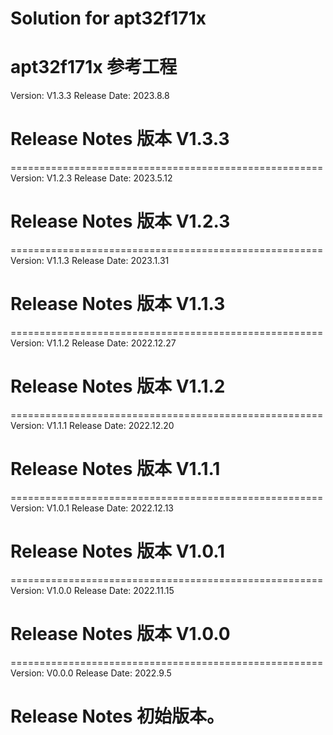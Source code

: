 # Solution for apt32f171x
apt32f171x 参考工程
======================================================
Version: V1.3.3
Release Date: 2023.8.8

Release Notes
版本 V1.3.3
======================================================

======================================================
Version: V1.2.3
Release Date: 2023.5.12

Release Notes
版本 V1.2.3
======================================================

======================================================
Version: V1.1.3
Release Date: 2023.1.31

Release Notes
版本 V1.1.3
======================================================

======================================================
Version: V1.1.2
Release Date: 2022.12.27

Release Notes
版本 V1.1.2
======================================================

======================================================
Version: V1.1.1
Release Date: 2022.12.20

Release Notes
版本 V1.1.1
======================================================

======================================================
Version: V1.0.1
Release Date: 2022.12.13

Release Notes
版本 V1.0.1
======================================================

======================================================
Version: V1.0.0
Release Date: 2022.11.15

Release Notes
版本 V1.0.0
======================================================

======================================================
Version: V0.0.0
Release Date: 2022.9.5

Release Notes
初始版本。
======================================================